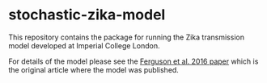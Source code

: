 # stochastic-zika-model
This repository contains the package for running the Zika transmission model developed at Imperial College London.

For details of the model please see the [Ferguson et al. 2016 paper](https://science.sciencemag.org/content/353/6297/353) 
which is the original article where the model was published.
